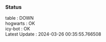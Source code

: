 ### Status


table : DOWN  
hogwarts : OK  
icy-bot : OK  
Latest Update : 2024-03-26 00:35:55.766508
